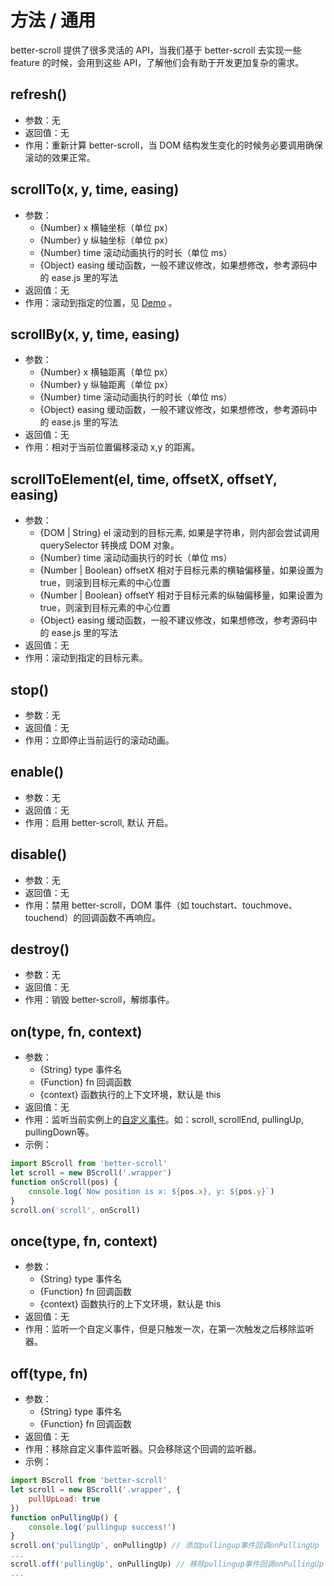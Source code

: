 # 方法 / 通用

better-scroll 提供了很多灵活的 API，当我们基于 better-scroll 去实现一些 feature 的时候，会用到这些 API，了解他们会有助于开发更加复杂的需求。

## refresh()
  - 参数：无
  - 返回值：无  
  - 作用：重新计算 better-scroll，当 DOM 结构发生变化的时候务必要调用确保滚动的效果正常。

## scrollTo(x, y, time, easing)
   - 参数：
     - {Number} x 横轴坐标（单位 px）
     - {Number} y 纵轴坐标（单位 px）
     - {Number} time 滚动动画执行的时长（单位 ms）
     - {Object} easing 缓动函数，一般不建议修改，如果想修改，参考源码中的 ease.js 里的写法
   - 返回值：无  
   - 作用：滚动到指定的位置，见 [Demo](https://ustbhuangyi.github.io/better-scroll/demo/#/vertical-scroll) 。  

## scrollBy(x, y, time, easing)
   - 参数：
     - {Number} x 横轴距离（单位 px）
     - {Number} y 纵轴距离（单位 px）
     - {Number} time 滚动动画执行的时长（单位 ms）
     - {Object} easing 缓动函数，一般不建议修改，如果想修改，参考源码中的 ease.js 里的写法
   - 返回值：无  
   - 作用：相对于当前位置偏移滚动 x,y 的距离。
   
## scrollToElement(el, time, offsetX, offsetY, easing)
   - 参数：
     - {DOM | String} el 滚动到的目标元素, 如果是字符串，则内部会尝试调用 querySelector 转换成 DOM 对象。
     - {Number} time 滚动动画执行的时长（单位 ms）
     - {Number | Boolean} offsetX 相对于目标元素的横轴偏移量，如果设置为 true，则滚到目标元素的中心位置
     - {Number | Boolean} offsetY 相对于目标元素的纵轴偏移量，如果设置为 true，则滚到目标元素的中心位置
     - {Object} easing 缓动函数，一般不建议修改，如果想修改，参考源码中的 ease.js 里的写法
   - 返回值：无  
   - 作用：滚动到指定的目标元素。

## stop()
   - 参数：无
   - 返回值：无
   - 作用：立即停止当前运行的滚动动画。
   
## enable()
   - 参数：无
   - 返回值：无
   - 作用：启用 better-scroll, 默认 开启。

## disable()
   - 参数：无
   - 返回值：无
   - 作用：禁用 better-scroll，DOM 事件（如 touchstart、touchmove、touchend）的回调函数不再响应。
   
## destroy()
   - 参数：无
   - 返回值：无
   - 作用：销毁 better-scroll，解绑事件。
   
## on(type, fn, context)
   - 参数：
     - {String} type 事件名
     - {Function} fn 回调函数
     - {context} 函数执行的上下文环境，默认是 this
   - 返回值：无
   - 作用：监听当前实例上的[自定义事件](/events.html)。如：scroll, scrollEnd, pullingUp, pullingDown等。
   - 示例：
   ```javascript
   import BScroll from 'better-scroll'
   let scroll = new BScroll('.wrapper')
   function onScroll(pos) {
       console.log(`Now position is x: ${pos.x}, y: ${pos.y}`)
   }
   scroll.on('scroll', onScroll)
   ```
   
## once(type, fn, context)
   - 参数：
     - {String} type 事件名
     - {Function} fn 回调函数
     - {context} 函数执行的上下文环境，默认是 this
   - 返回值：无
   - 作用：监听一个自定义事件，但是只触发一次，在第一次触发之后移除监听器。

## off(type, fn)
   - 参数：
     - {String} type 事件名
     - {Function} fn 回调函数
   - 返回值：无
   - 作用：移除自定义事件监听器。只会移除这个回调的监听器。
   - 示例：
   ```javascript
   import BScroll from 'better-scroll'
   let scroll = new BScroll('.wrapper', {
       pullUpLoad: true
   })
   function onPullingUp() {
       console.log('pullingup success!')
   }
   scroll.on('pullingUp', onPullingUp) // 添加pullingup事件回调onPullingUp
   ...
   scroll.off('pullingUp', onPullingUp) // 移除pullingup事件回调onPullingUp
   ...
   ```   